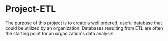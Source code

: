 # Project-ETL
The purpose of this project is to create a well ordered, useful database that could be utilized by an organization. Databases resulting from ETL are often the starting point for an organization's data analysis.
